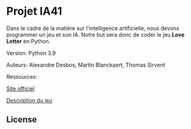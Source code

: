 # Projet IA41

Dans le cadre de la matière sur l'intelligence artificielle, nous devons programmer un jeu et son IA. 
Notre but sera donc de coder le jeu **Love Letter** en Python.

Version: Python 3.9

Auteurs: Alexandre Desbos, Martin Blanckaert, Thomas Sirvent

Ressources:


[Site officiel](https://www.zmangames.com/en/games/love-letter/)


[Description du jeu](https://www.philibertnet.com/fr/zman-games/79556-love-letter-8435407627413.html) 

## License
